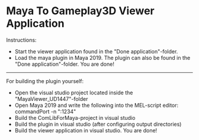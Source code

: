 # Maya To Gameplay3D Viewer Application

Instructions:

- Start the viewer application found in the "Done application"-folder.
- Load the maya plugin in Maya 2019. The plugin can also be found in the "Done application"-folder.
You are done!

--------

For building the plugin yourself:

- Open the visual studio project located inside the "MayaViewer_UD1447"-folder
- Open Maya 2019 and write the following into the MEL-script editor: commandPort -n ":1234"
- Build the ComLibForMaya-project in visual studio
- Build the plugin in visual studio (after configuring output directories)
- Build the viewer application in visual studio.
You are done!
